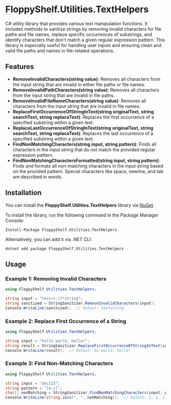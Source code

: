 # FloppyShelf.Utilities.TextHelpers

C# utility library that provides various text manipulation functions. It includes methods to sanitize strings by removing invalid characters for file paths and file names, replace specific occurrences of substrings, and identify characters that don't match a given regular expression pattern. This library is especially useful for handling user inputs and ensuring clean and valid file paths and names in file-related operations.

## Features

- **RemoveInvalidCharacters(string value)**: Removes all characters from the input string that are invalid in either file paths or file names.
- **RemoveInvalidPathCharacters(string value)**: Removes all characters from the input string that are invalid in file paths.
- **RemoveInvalidFileNameCharacters(string value)**: Removes all characters from the input string that are invalid in file names.
- **ReplaceFirstOccurrenceOfStringInText(string originalText, string searchText, string replaceText)**: Replaces the first occurrence of a specified substring within a given text.
- **ReplaceLastOccurrenceOfStringInText(string originalText, string searchText, string replaceText)**: Replaces the last occurrence of a specified substring within a given text.
- **FindNonMatchingCharacters(string input, string pattern)**: Finds all characters in the input string that do not match the provided regular expression pattern.
- **FindNonMatchingCharactersFormatted(string input, string pattern)**: Finds and formats all non-matching characters in the input string based on the provided pattern. Special characters like space, newline, and tab are described in words.

## Installation

You can install the **FloppyShelf.Utilities.TextHelpers** library via [NuGet](https://www.nuget.org/).

To install the library, run the following command in the Package Manager Console:

```
Install-Package FloppyShelf.Utilities.TextHelpers
```

Alternatively, you can add it via .NET CLI:

```
dotnet add package FloppyShelf.Utilities.TextHelpers
```

## Usage

### Example 1: Removing Invalid Characters

```csharp
using FloppyShelf.Utilities.TextHelpers;

string input = "test<>:|?*string";
string sanitized = StringSanitizer.RemoveInvalidCharacters(input);
Console.WriteLine(sanitized);  // Output: teststring
```

### Example 2: Replace First Occurrence of a String

```csharp
using FloppyShelf.Utilities.TextHelpers;

string input = "hello world, hello!";
string result = StringSanitizer.ReplaceFirstOccurrenceOfStringInText(input, "hello", "hi");
Console.WriteLine(result);  // Output: hi world, hello!
```

### Example 3: Find Non-Matching Characters

```csharp
using FloppyShelf.Utilities.TextHelpers;

string input = "abc123";
string pattern = "[a-z]";
char[] nonMatching = StringSanitizer.FindNonMatchingCharacters(input, pattern);
Console.WriteLine(string.Join(", ", nonMatching));  // Output: 1, 2, 3
```